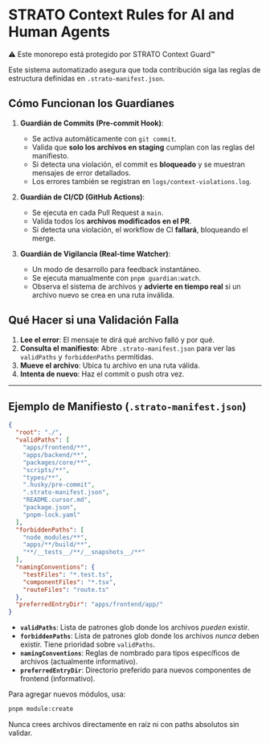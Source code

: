 # STRATO Context Rules for AI and Human Agents

⚠️ Este monorepo está protegido por STRATO Context Guard™

Este sistema automatizado asegura que toda contribución siga las reglas de estructura definidas en `.strato-manifest.json`.

## Cómo Funcionan los Guardianes

1.  **Guardián de Commits (Pre-commit Hook)**:
    -   Se activa automáticamente con `git commit`.
    -   Valida que **solo los archivos en staging** cumplan con las reglas del manifiesto.
    -   Si detecta una violación, el commit es **bloqueado** y se muestran mensajes de error detallados.
    -   Los errores también se registran en `logs/context-violations.log`.

2.  **Guardián de CI/CD (GitHub Actions)**:
    -   Se ejecuta en cada Pull Request a `main`.
    -   Valida todos los **archivos modificados en el PR**.
    -   Si detecta una violación, el workflow de CI **fallará**, bloqueando el merge.

3.  **Guardián de Vigilancia (Real-time Watcher)**:
    -   Un modo de desarrollo para feedback instantáneo.
    -   Se ejecuta manualmente con `pnpm guardian:watch`.
    -   Observa el sistema de archivos y **advierte en tiempo real** si un archivo nuevo se crea en una ruta inválida.

## Qué Hacer si una Validación Falla
1.  **Lee el error**: El mensaje te dirá qué archivo falló y por qué.
2.  **Consulta el manifiesto**: Abre `.strato-manifest.json` para ver las `validPaths` y `forbiddenPaths` permitidas.
3.  **Mueve el archivo**: Ubica tu archivo en una ruta válida.
4.  **Intenta de nuevo**: Haz el commit o push otra vez.

---

## Ejemplo de Manifiesto (`.strato-manifest.json`)

```json
{
  "root": "./",
  "validPaths": [
    "apps/frontend/**",
    "apps/backend/**",
    "packages/core/**",
    "scripts/**",
    "types/**",
    ".husky/pre-commit",
    ".strato-manifest.json",
    "README.cursor.md",
    "package.json",
    "pnpm-lock.yaml"
  ],
  "forbiddenPaths": [
    "node_modules/**",
    "apps/**/build/**",
    "**/__tests__/**/__snapshots__/**"
  ],
  "namingConventions": {
    "testFiles": "*.test.ts",
    "componentFiles": "*.tsx",
    "routeFiles": "route.ts"
  },
  "preferredEntryDir": "apps/frontend/app/"
}
```
- **`validPaths`**: Lista de patrones glob donde los archivos *pueden* existir.
- **`forbiddenPaths`**: Lista de patrones glob donde los archivos *nunca* deben existir. Tiene prioridad sobre `validPaths`.
- **`namingConventions`**: Reglas de nombrado para tipos específicos de archivos (actualmente informativo).
- **`preferredEntryDir`**: Directorio preferido para nuevos componentes de frontend (informativo).

Para agregar nuevos módulos, usa:
```bash
pnpm module:create
```

Nunca crees archivos directamente en raíz ni con paths absolutos sin validar. 